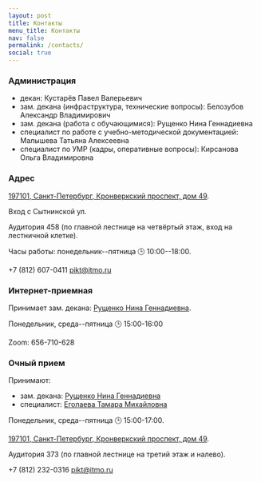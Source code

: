 ```yaml
---
layout: post
title: Контакты
menu_title: Контакты
nav: false
permalink: /contacts/
social: true
---
```


### Администрация

- декан: Кустарёв Павел Валерьевич
- зам. декана (инфраструктура, технические вопросы): Белозубов Александр Владимирович
- зам. декана (работа с обучающимися):  Рущенко Нина Геннадиевна
- специалист по работе с учебно-методической документацией: Малышева Татьяна Алексеевна
- специалист по УМР (кадры, оперативные вопросы): Кирсанова Ольга Владимировна

 
### Адрес

[197101, Санкт-Петербург, Кронверкский проспект, дом 49](https://goo.gl/maps/VvTr28ZxjboSfkbG6). 

Вход с Сытнинской ул.

Аудитория 458 (по главной лестнице на четвёртый этаж, вход на лестничной клетке).

Часы работы: понедельник--пятница  🕒 10:00--18:00.

+7 (812) 607-0411 [pikt@itmo.ru](mailto:pikt@itmo.ru)



### Интернет-приемная

Принимает зам. декана: [Рущенко Нина Геннадиевна](https://scs.ifmo.ru/ru/viewperson/105233/ruschenko-nina-gennadievna.htm).

Понедельник, среда--пятница 🕒 15:00-16:00
  
Zoom: 656-710-628 
 
### Очный прием

Принимают:

- зам. декана: [Рущенко Нина Геннадиевна](https://scs.ifmo.ru/ru/viewperson/105233/ruschenko-nina-gennadievna.htm)
- специалист: [Еголаева Тамара Михайловна](https://scs.ifmo.ru/ru/viewperson/100166/egolaeva-tamara-mihaylovna.htm)

Понедельник, среда--пятница 🕒 15:00-17:00.

[197101, Санкт-Петербург, Кронверкский проспект, дом 49](https://goo.gl/maps/VvTr28ZxjboSfkbG6). 

Аудитория 373 (по главной лестнице на третий этаж и налево).



+7 (812) 232-0316  [pikt@itmo.ru](mailto:pikt@itmo.ru)
